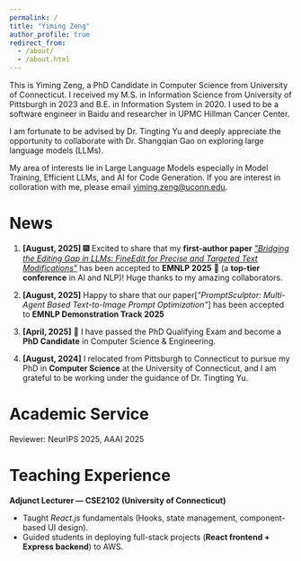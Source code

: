 ```yaml
---
permalink: /
title: "Yiming Zeng"
author_profile: true
redirect_from: 
  - /about/
  - /about.html
---
```

This is Yiming Zeng, a PhD Candidate in Computer Science from University of Connecticut. I received my M.S. in Information Science from University of Pittsburgh in 2023 and B.E. in Information System in 2020. I used to be a software engineer in Baidu and researcher in UPMC Hillman Cancer Center. 

I am fortunate to be advised by Dr. Tingting Yu and deeply appreciate the opportunity to collaborate with Dr. Shangqian Gao on exploring large language models (LLMs).

My area of interests lie in Large Language Models especially in Model Training, Efficient LLMs, and AI for Code Generation. If you are interest in colloration with me, please email yiming.zeng@uconn.edu.


# News
1. **[August, 2025]** 🎆 Excited to share that my **first-author paper** [*"Bridging the Editing Gap in LLMs: FineEdit for Precise and Targeted Text Modifications"*](https://arxiv.org/abs/2502.13358) has been accepted to **EMNLP 2025** 🎉 (a **top-tier conference** in AI and NLP)! Huge thanks to my amazing collaborators.  

2. **[August, 2025]** Happy to share that our paper[*"PromptSculptor: Multi-Agent Based Text-to-Image Prompt Optimization"*] has been accepted to **EMNLP Demonstration Track 2025**

3. **[April, 2025]** 🎉 I have passed the PhD Qualifying Exam and become a **PhD Candidate** in Computer Science & Engineering.

4. **[August, 2024]** I relocated from Pittsburgh to Connecticut to pursue my PhD in **Computer Science** at the University of Connecticut, and I am grateful to be working under the guidance of Dr. Tingting Yu.



Academic Service
======
Reviewer: NeurIPS 2025, AAAI 2025


Teaching Experience
======
**Adjunct Lecturer — CSE2102 (University of Connecticut)**  
- Taught *React.js* fundamentals (Hooks, state management, component-based UI design).  
- Guided students in deploying full-stack projects (**React frontend + Express backend**) to AWS.  